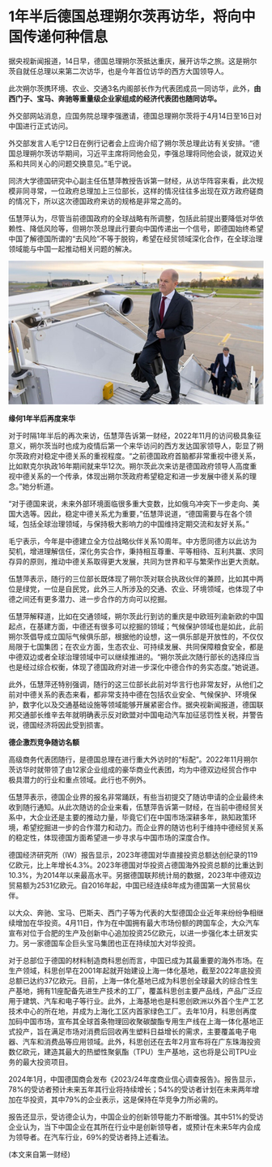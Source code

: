 # 1年半后德国总理朔尔茨再访华，将向中国传递何种信息

据央视新闻报道，14日早，德国总理朔尔茨抵达重庆，展开访华之旅。这是朔尔茨自就任总理以来第二次访华，也是今年首位访华的西方大国领导人。

此次朔尔茨携环境、农业、交通3名内阁部长作为代表团成员一同访华，此外，**由西门子、宝马、奔驰等重量级企业家组成的经济代表团也随同访华。**

外交部网站消息，应国务院总理李强邀请，德国总理朔尔茨将于4月14日至16日对中国进行正式访问。

外交部发言人毛宁12日在例行记者会上应询介绍了朔尔茨总理此访有关安排。“德国总理朔尔茨访华期间，习近平主席将同他会见，李强总理将同他会谈，就双边关系和共同关心的问题交换意见。”毛宁说。

同济大学德国研究中心副主任伍慧萍教授告诉第一财经，从访华阵容来看，此次规模非同寻常，一位政府总理加上三位部长，这样的情况往往多出现在双方政府磋商的情况下，所以这次德国政府来访的规格是非常之高的。

伍慧萍认为，尽管当前德国政府的全球战略有所调整，包括此前提出要降低对华依赖性、降低风险等，但朔尔茨总理此行要向中国传递出一个信号，即德国始终希望中国了解德国所谓的“去风险”不等于脱钩，希望在经贸领域深化合作，在全球治理领域能与中国一起推动相关问题的解决。

![01e9f556d0036a5813213ac81ff28bb5.jpg](https://raw.githubusercontent.com/qqhsx/qqnews_image/main/2024/04/14/1年半后德国总理朔尔茨再访华，将向中国传递何种信息/01e9f556d0036a5813213ac81ff28bb5.jpg)

**缘何1年半后再度来华**

对于时隔1年半后的再次来访，伍慧萍告诉第一财经，2022年11月的访问极具象征意义，朔尔茨当时也成为疫情后第一个来华访问的西方发达国家领导人，彰显了朔尔茨政府对稳定中德关系的重视程度。“之前德国政府首脑都非常重视中德关系，比如默克尔执政16年期间就来华12次。朔尔茨此次来访是德国政府领导人高度重视中德关系的一个传承，体现出朔尔茨政府希望稳定和进一步发展中德关系的理念。”她分析道。

“对于德国来说，未来外部环境面临很多重大变数，比如俄乌冲突下一步走向、美国大选等。因此，稳定中德关系尤为重要，”伍慧萍说道，“德国需要与在各个领域，包括全球治理领域，与保持极大影响力的中国维持定期交流和友好关系。”

毛宁表示，今年是中德建立全方位战略伙伴关系10周年。中方愿同德方以此访为契机，增进理解信任，深化务实合作，秉持相互尊重、平等相待、互利共赢、求同存异的原则，推动中德关系取得更大发展，共同为世界和平与繁荣作出更大贡献。

伍慧萍表示，随行的三位部长既体现了朔尔茨对联合执政伙伴的兼顾，比如其中两位是绿党，一位是自民党，此外三人所涉及的交通、农业、环境领域，也体现了中德之间还有更多潜力、进一步合作的方向可以挖掘。

伍慧萍解释道，比如在交通领域，朔尔茨此行到访的重庆是中欧班列渝新欧的中国起点，在基建方面，中德还有很多可以挖掘的领域；气候保护领域也是如此，此前朔尔茨倡导成立国际气候俱乐部，根据他的设想，这一俱乐部是开放性的，不仅仅局限于七国集团；在农业方面，生态农业、可持续发展、共同保障粮食安全，都是中德双边或者全球治理领域中可以继续推进的。“朔尔茨此次随行部长的选择应当也是经过综合权衡，体现了德国政府对进一步深化中德合作的务实态度。”她说道。

此外，伍慧萍还特别强调，随行的这三位部长此前对华言行也非常友好，从他们之前对中德关系的表态来看，都非常支持中德在包括农业安全、气候保护、环境保护，数字化以及交通基础设施等领域能够开展紧密合作。据央视新闻报道，德国联邦交通部长维辛去年就明确表示反对欧盟对中国电动汽车加征惩罚性关税，并警告说，德国经济将因此受到损害。

**德企激烈竞争随访名额**

高级商务代表团随行，是德国总理在进行重大外访时的“标配”。2022年11月朔尔茨访华时就带领了由12家企业组成的豪华商业代表团，均为中德双边经贸合作中极具潜力的行业和重点领域。此行也不例外。

伍慧萍表示，德国企业界的报名非常踊跃，有些当初提交了随访申请的企业最终未收到随行通知。从此次随访的企业来看，伍慧萍告诉第一财经，在当前中德经贸关系中，大企业还是主要的推动力量，毕竟它们在中国市场深耕多年，熟知政策环境，希望挖掘进一步的合作潜力和动力。而企业界的随访也利于维持中德经贸关系的稳定性，体现德国方面希望进一步寻求与中国市场的深度合作。

德国经济研究所（IW）报告显示，2023年德国对华直接投资总额达创纪录的119亿欧元，比上年增长4.3%。2023年德国对华投资占德国海外投资总额的比重达到10.3%，为2014年以来最高水平。另据德国联邦统计局的数据，2023年中德双边贸易额为2531亿欧元。自2016年起，中国已经连续8年成为德国第一大贸易伙伴。

以大众、奔驰、宝马、巴斯夫、西门子等为代表的大型德国企业近年来纷纷争相继续增加在华投资。4月11日，作为在中国拥有最大市场份额的跨国车企，大众汽车宣布对位于合肥的生产及创新中心追加投资25亿欧元，以进一步强化本土研发实力。另一家德国车企巨头宝马集团也正在持续加大对华投资。

对于总部位于德国的材料制造商科思创而言，中国已成为其最重要的海外市场。在生产领域，科思创早在2001年起就开始建设上海一体化基地，截至2022年底投资总额已达约37亿欧元。目前，上海一体化基地已成为科思创全球最大的综合性生产基地，拥有11座配备先进生产技术的工厂，覆盖科思创主要产品线，产品广泛应用于建筑、汽车和电子等行业。此外，上海基地也是科思创欧洲以外首个生产工艺技术中心的所在地，并成为上海化工区内首家绿色工厂。去年10月，科思创再度加码中国市场，宣布其全球首条物理回收聚碳酸酯专用生产线在上海一体化基地正式投产，旨在满足市场对消费后回收再生塑料日益增长的需求，主要覆盖电子电器、汽车和消费品等应用领域。此外，科思创还在去年2月宣布将在广东珠海投资数亿欧元，建造其最大的热塑性聚氨酯（TPU）生产基地，这也将是公司TPU业务的最大投资项目。

2024年1月，中国德国商会发布《2023/24年度商业信心调查报告》。报告显示，78%的受访者预计未来五年其行业将持续增长；54%的受访者计划在未来两年增加在华投资，其中79%的企业表示，这是保持在华竞争力所必需的。

报告还显示，受访德企认为，中国企业的创新领导能力不断增强。其中51%的受访企业认为，当下中国企业在其所在行业中是创新领导者，或预计在未来5年内会成为领导者。在汽车行业，69%的受访者持上述看法。

(本文来自第一财经)

